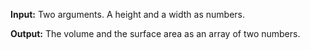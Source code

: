 **Input:** Two arguments. A height and a width as numbers.

**Output:** The volume and the surface area as an array of two numbers.
